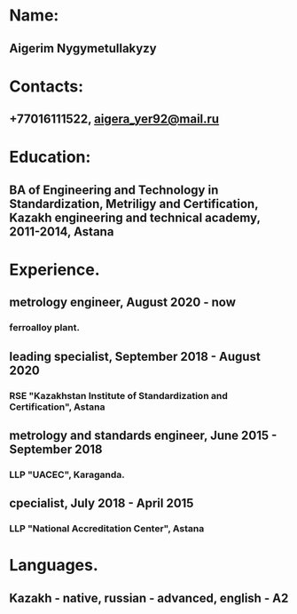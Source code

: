 # Name:
## Aigerim Nygymetullakyzy
# Contacts:
## +77016111522, aigera_yer92@mail.ru
# Education:
## BA of Engineering and Technology in Standardization, Metriligy and Certification, Kazakh engineering and technical academy, 2011-2014, Astana
# Experience.
## metrology engineer, August 2020 - now
### ferroalloy plant.
## leading specialist, September 2018 - August 2020
### RSE "Kazakhstan Institute of Standardization and Certification", Astana
## metrology and standards engineer, June 2015 - September 2018
### LLP "UACEC", Karaganda.
## cpecialist, July 2018 - April 2015
### LLP "National Accreditation Center", Astana
# Languages.
## Kazakh - native, russian - advanced, english - A2
